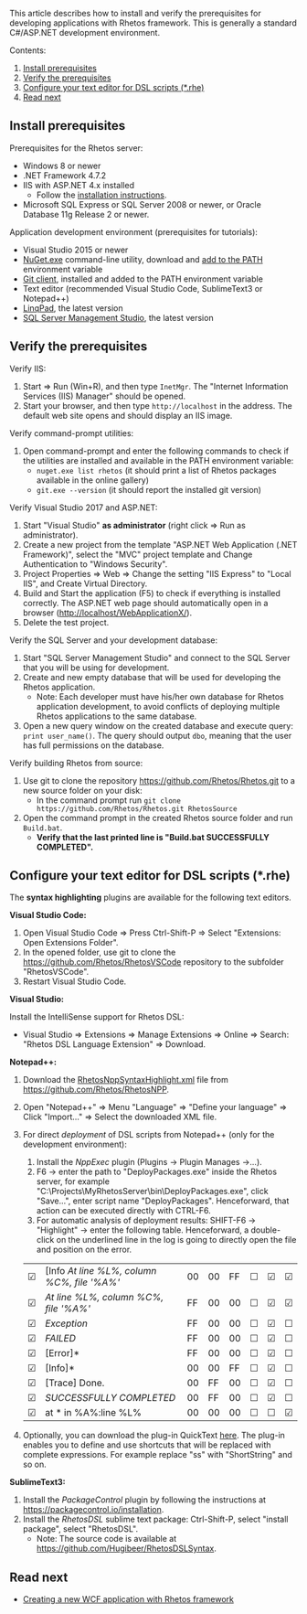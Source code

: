 This article describes how to install and verify the prerequisites for developing applications with Rhetos framework. This is generally a standard C#/ASP.NET development environment.

Contents:

1. [Install prerequisites](#install-prerequisites)
2. [Verify the prerequisites](#verify-the-prerequisites)
3. [Configure your text editor for DSL scripts (*.rhe)](#configure-your-text-editor-for-dsl-scripts-rhe)
4. [Read next](#read-next)

## Install prerequisites

Prerequisites for the Rhetos server:

* Windows 8 or newer
* .NET Framework 4.7.2
* IIS with ASP.NET 4.x installed
  * Follow the [installation instructions](Installing-IIS).
* Microsoft SQL Express or SQL Server 2008 or newer, or Oracle Database 11g Release 2 or newer.

Application development environment (prerequisites for tutorials):

* Visual Studio 2015 or newer
* [NuGet.exe](https://www.nuget.org/downloads) command-line utility, download and [add to the PATH](https://www.howtogeek.com/118594/how-to-edit-your-system-path-for-easy-command-line-access/) environment variable
* [Git client](https://gitforwindows.org), installed and added to the PATH environment variable
* Text editor (recommended Visual Studio Code, SublimeText3 or Notepad++)
* [LinqPad](https://www.linqpad.net/Download.aspx), the latest version
* [SQL Server Management Studio](https://docs.microsoft.com/en-us/sql/ssms/download-sql-server-management-studio-ssms), the latest version

## Verify the prerequisites

Verify IIS:

1. Start => Run (Win+R), and then type `InetMgr`.
   The "Internet Information Services (IIS) Manager" should be opened.
2. Start your browser, and then type `http://localhost` in the address.
   The default web site opens and should display an IIS image.

Verify command-prompt utilities:

1. Open command-prompt and enter the following commands to check if the utilities are installed and available in the PATH environment variable:
    * `nuget.exe list rhetos` (it should print a list of Rhetos packages available in the online gallery)
    * `git.exe --version` (it should report the installed git version)

Verify Visual Studio 2017 and ASP.NET:

1. Start "Visual Studio" **as administrator** (right click => Run as administrator).
2. Create a new project from the template "ASP.NET Web Application (.NET Framework)", select the "MVC" project template and Change Authentication to "Windows Security".
3. Project Properties => Web => Change the setting "IIS Express" to "Local IIS", and Create Virtual Directory.
4. Build and Start the application (F5) to check if everything is installed correctly.
  The ASP.NET web page should automatically open in a browser (<http://localhost/WebApplicationX/>).
5. Delete the test project.

Verify the SQL Server and your development database:

1. Start "SQL Server Management Studio" and connect to the SQL Server that you will be using for development.
2. Create and new empty database that will be used for developing the Rhetos application.
    * Note: Each developer must have his/her own database for Rhetos application development, to avoid conflicts of deploying multiple Rhetos applications to the same database.
3. Open a new query window on the created database and execute query: `print user_name()`. The query should output `dbo`, meaning that the user has full permissions on the database.

Verify building Rhetos from source:

1. Use git to clone the repository <https://github.com/Rhetos/Rhetos.git> to a new source folder on your disk:
    * In the command prompt run `git clone https://github.com/Rhetos/Rhetos.git RhetosSource`
2. Open the command prompt in the created Rhetos source folder and run `Build.bat`.
    * **Verify that the last printed line is "Build.bat SUCCESSFULLY COMPLETED".**

## Configure your text editor for DSL scripts (*.rhe)

The **syntax highlighting** plugins are available for the following text editors.

**Visual Studio Code:**

1. Open Visual Studio Code => Press Ctrl-Shift-P => Select "Extensions: Open Extensions Folder".
2. In the opened folder, use git to clone the <https://github.com/Rhetos/RhetosVSCode> repository to the subfolder "RhetosVSCode".
3. Restart Visual Studio Code.

**Visual Studio:**

Install the IntelliSense support for Rhetos DSL:

* Visual Studio => Extensions => Manage Extensions => Online => Search: "Rhetos DSL Language Extension" => Download.

**Notepad++:**

1. Download the [RhetosNppSyntaxHighlight.xml](https://raw.githubusercontent.com/Rhetos/RhetosNPP/master/RhetosNppSyntaxHighlight.xml)
   file from <https://github.com/Rhetos/RhetosNPP>.
2. Open "Notepad++" => Menu "Language" => "Define your language" => Click "Import..." => Select the downloaded XML file.
3. For direct *deployment* of DSL scripts from Notepad++ (only for the development environment):
   1. Install the *NppExec* plugin (Plugins -> Plugin Manages ->...).
   2. F6 -> enter the path to "DeployPackages.exe" inside the Rhetos server, for example
      "C:\Projects\MyRhetosServer\bin\DeployPackages.exe", click "Save...", enter script name "DeployPackages".
      Henceforward, that action can be executed directly with CTRL-F6.
   3. For automatic analysis of deployment results: SHIFT-F6 -> "Highlight" -> enter the following table.
      Henceforward, a double-click on the underlined line in the log is going to directly open the file and position on the error.

    |    |     |     |     |     |     |     |     |
    |--- | --- | --- | --- | --- | --- | --- | --- |
    | ☑ |[Info *At line %L%, column %C%, file '%A%'* | 00 | 00 | FF | ☐ | ☑ | ☑ |
    | ☑ |*At line %L%, column %C%, file '%A%'* | FF | 00 | 00 | ☐ | ☑ | ☑ |
    | ☑ |*Exception* | FF | 00 | 00 | ☐ | ☑ | ☐ |
    | ☑ | *FAILED* | FF | 00 | 00 | ☐ | ☑ | ☐ |
    | ☑ | [Error]* | FF | 00 | 00 | ☐ | ☑ | ☐ |
    | ☑ | [Info]* | 00 | 00 | FF | ☐ | ☑ | ☐ |
    | ☑ | [Trace] Done. | 00 | FF | 00 | ☐ | ☑ | ☐ |
    | ☑ |*SUCCESSFULLY COMPLETED* | 00 | FF | 00 | ☐ | ☑ | ☐ |
    | ☑ | at * in %A%:line %L% | 00 | 00 | 00 | ☐ | ☐ | ☑ |

4. Optionally, you can download the plug-in QuickText [here](https://sourceforge.net/projects/quicktext/?source=dlp).
   The plug-in enables you to define and use shortcuts that will be replaced with complete expressions.
   For example replace "ss" with "ShortString" and so on.

**SublimeText3:**

1. Install the *PackageControl* plugin by following the instructions at <https://packagecontrol.io/installation>.
2. Install the *RhetosDSL* sublime text package: Ctrl-Shift-P, select "install package", select "RhetosDSL".
    * Note: The source code is available at <https://github.com/Hugibeer/RhetosDSLSyntax>.

## Read next

* [Creating a new WCF application with Rhetos framework](Creating-new-WCF-Rhetos-application)
